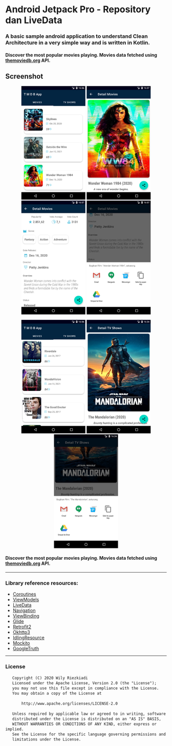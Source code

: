 Android Jetpack Pro - Repository dan LiveData 
===================================

### A basic sample android application to understand Clean Architecture in a very simple way and is written in Kotlin.

<h4>
	Discover the most popular movies playing. Movies data fetched using <a href="https://www.themoviedb.org/">themoviedb.org</a> API.
</h4>

## Screenshot

<p align="center">
  <img src="https://raw.githubusercontent.com/wily13/MoviesCatalogueApp/master/screenshot/menu_tab_movie.png" width="200">
  <img src="https://raw.githubusercontent.com/wily13/MoviesCatalogueApp/master/screenshot/detail_movies1.png" width="200">
  <img src="https://raw.githubusercontent.com/wily13/MoviesCatalogueApp/master/screenshot/detail_movies2.png" width="200">
  <img src="https://raw.githubusercontent.com/wily13/MoviesCatalogueApp/master/screenshot/detail_movies_share.png" width="200">
</p>

<p align="center">
  <img src="https://raw.githubusercontent.com/wily13/MoviesCatalogueApp/master/screenshot/menu_tab_tvshows.png" width="200">
  <img src="https://raw.githubusercontent.com/wily13/MoviesCatalogueApp/master/screenshot/detail_tvshows.png" width="200">
  <img src="https://raw.githubusercontent.com/wily13/MoviesCatalogueApp/master/screenshot/detail_tvshows_share.png" width="200">
</p>

<h4>
	Discover the most popular movies playing. Movies data fetched using <a href="https://www.themoviedb.org/">themoviedb.org</a> API.
</h4>

--------------------------------------------------------------------------------------------
### Library reference resources:

- [Coroutines](https://kotlinlang.org/docs/reference/coroutines-overview.html)
- [ViewModels](https://developer.android.com/topic/libraries/architecture/viewmodel)
- [LiveData](https://developer.android.com/topic/libraries/architecture/livedata)
- [Navigation](https://developer.android.com/topic/libraries/architecture/navigation/)
- [ViewBinding](https://developer.android.com/topic/libraries/view-binding)
- [Glide](https://github.com/bumptech/glide)
- [Retrofit2](https://github.com/square/retrofit)
- [Okhttp3](https://github.com/square/okhttp/tree/master/okhttp-logging-interceptor)
- [IdlingResource](https://developer.android.com/training/testing/espresso/idling-resource)
- [Mockito](https://github.com/mockito/mockito)
- [GoogleTruth](https://truth.dev/)

--------------------------------------------------------------------------------------------
### License
```
   Copyright (C) 2020 Wily Riezkiadi
   Licensed under the Apache License, Version 2.0 (the "License");
   you may not use this file except in compliance with the License.
   You may obtain a copy of the License at

       http://www.apache.org/licenses/LICENSE-2.0

   Unless required by applicable law or agreed to in writing, software
   distributed under the License is distributed on an "AS IS" BASIS,
   WITHOUT WARRANTIES OR CONDITIONS OF ANY KIND, either express or implied.
   See the License for the specific language governing permissions and
   limitations under the License.
```
